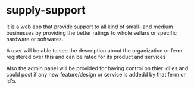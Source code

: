 # supply-support
it is a web app that provide support to all kind of small- and medium businesses by providing the better ratings to whole sellars 
or specific hardware or softwares..

A user will be able to see the description about the organization or ferm registered over this and can be rated for its product and services


Also the admin panel will be provided for having control on thier idi'es 
and could post if any new feature/design or service is addedd by that ferm or id's.
